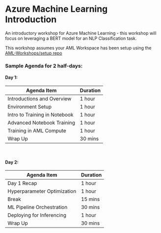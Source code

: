 # Azure Machine Learning Introduction
An introductory workshop for Azure Machine Learning - this workshop will focus on leveraging a BERT model for an NLP Classification task.

This workshop assumes your AML Workspace has been setup using the [AML-Workshops/setup repo](https://github.com/aml-workshops/setup)

### Sample Agenda for 2 half-days:

#### Day 1:
| Agenda Item                   | Duration  |
| -------------------------     | --------  |
| Introductions and Overview    | 1 hour    |
| Environment Setup             | 1 hour    | - cover in alternative ways...
| Intro to Training in Notebook | 1 hour    |
| Advanced Notebook Training    | 1 hour    |
| Training in AML Compute       | 1 hour    |
| Wrap Up                       | 30 mins   |
<br>

#### Day 2:
| Agenda Item                   | Duration  |
| -------------------------     | --------  |
| Day 1 Recap                   | 1 hour    |
| Hyperparameter Optimization   | 1 hour    |
| Break                         | 15 mins   |
| ML Pipeline Orchestration     | 30 mins   |
| Deploying for Inferencing     | 1 hour    |
| Wrap Up                       | 30 mins   |